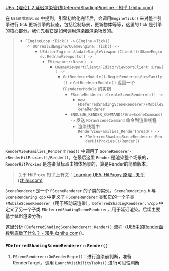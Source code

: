[UE5【理论】2.延迟渲染管线DeferredShadingPipeline - 知乎 (zhihu.com)](https://zhuanlan.zhihu.com/p/574117143)



在 `UE5杂项笔记.md` 中提到，引擎初始化完毕后，会调用`EngineTick()` 来对整个引擎进行 tick 更新引擎的状态，包括绘制场景，更新物体等等，这里的 tick 是引擎的核心部分。我们先看它是如何调用渲染器渲染场景的。

> - `FEngineLoop::Tick() ->` `GEngine->Tick()`
>   - `UUnrealEdEngine/UGameEngine::Tick() ->`
>     - `UEditorEngine::UpdateSingleViewportClient()/UGameEngine::RedrawViewports() ->`
>       - `FViewport::Draw() ->`
>         - `UGameViewportClient/FEditorViewportClient::Draw() ->`
>           - `GetRendererModule().BeginRenderingViewFamily()->`  `GetRendererModule()` 返回一个 `FRendererModule` 的实例
>             - `FSceneRenderer::CreateSceneRenderers() ->`
>               - `new FDeferredShadingSceneRenderer/FMobileSceneRenderer`
>             - `ENQUEUE_RENDER_COMMAND(FDrawSceneCommand) ->` 发送 `FDrawSceneCommand` 命令到渲染线程
>               - 渲染线程中 `RenderViewFamilies_RenderThread() ->`
>                 - `FDeferredShadingSceneRenderer::RenderHitProxies()/Render()` 

`RenderViewFamilies_RenderThread()` 中调用了 `SceneRenderer->RenderHitProxies()/Render()`。在最后这里 `Render` 是渲染整个场景的，`RenderHitProxies` 是渲染鼠标点击物体场景的，算是Render的简单版本。

> 关于 HitProxy 知乎上有文：[Learning UE5: HitProxy 原理 - 知乎 (zhihu.com)](https://zhuanlan.zhihu.com/p/670360410)

`SceneRenderer` 是一个 `FSceneRenderer` 的子类的实例。`SceneRendering.h` 与 `SceneRendering.cpp` 中定义了 `FSceneRenderer` 类和它的一个子类 `FMobileSceneRenderer`（用于移动端渲染），`DeferredShadingRenderer.h/cpp` 中定义了另一个子类 `FDeferredShadingSceneRenderer`，用于延迟渲染。后续主要基于延迟渲染分析。

这里分析 `FDeferredShadingSceneRenderer::Render()` 流程（[UE5中的Render函数到底做了什么？ - 知乎 (zhihu.com)](https://zhuanlan.zhihu.com/p/642093164)）。

###  `FDeferredShadingSceneRenderer::Render()`

1. `FSceneRenderer::OnRenderBegin()`：进行渲染前判断，准备 RenderTarget，调用 `LaunchVisibilityTasks()` 进行可见性判断